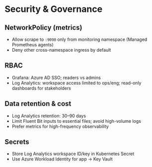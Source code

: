# Security & Governance

## NetworkPolicy (metrics)
- Allow scrape to `:9090` only from monitoring namespace (Managed Prometheus agents)
- Deny other cross-namespace ingress by default

## RBAC
- Grafana: Azure AD SSO; readers vs admins
- Log Analytics: workspace access limited to ops/eng; read-only dashboards for stakeholders

## Data retention & cost
- Log Analytics retention: 30–90 days
- Limit Fluent Bit inputs to essential files; avoid high-volume logs
- Prefer metrics for high-frequency observability

## Secrets
- Store Log Analytics workspace ID/key in Kubernetes Secret
- Use Azure Workload Identity for app → Key Vault
